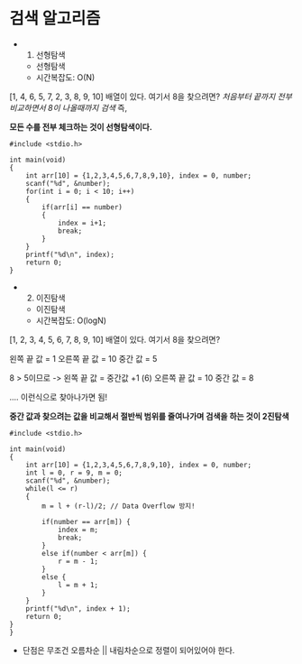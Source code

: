 #  검색 알고리즘


- 1. 선형탐색 
    - 선형탐색 
    - 시간복잡도: O(N)

[1, 4, 6, 5, 7, 2, 3, 8, 9, 10] 배열이 있다. 
여기서 8을 찾으려면? 
*처음부터 끝까지 전부 비교하면서 8이 나올때까지 검색*
즉,

**모든 수를 전부 체크하는 것이 선형탐색이다.**

~~~
#include <stdio.h>

int main(void)
{
    int arr[10] = {1,2,3,4,5,6,7,8,9,10}, index = 0, number;
    scanf("%d", &number);
    for(int i = 0; i < 10; i++)
    {
        if(arr[i] == number)
        {
            index = i+1;
            break;
        }
    }
    printf("%d\n", index);
    return 0;
}

~~~




- 2. 이진탐색 
    - 이진탐색 
    - 시간복잡도: O(logN)

[1, 2, 3, 4, 5, 6, 7, 8, 9, 10] 배열이 있다. 
여기서 8을 찾으려면? 

왼쪽 끝 값 = 1
오른쪽 끝 값 = 10
중간 값 = 5

8 > 5이므로 
-> 
왼쪽 끝 값 = 중간값 +1 (6)
오른쪽 끝 값 = 10
중간 값 = 8

.... 
이런식으로 찾아나가면 됨! 


**중간 값과 찾으려는 값을 비교해서 절반씩 범위를 줄여나가며 검색을 하는 것이 2진탐색**

~~~
#include <stdio.h>

int main(void)
{
    int arr[10] = {1,2,3,4,5,6,7,8,9,10}, index = 0, number;
    int l = 0, r = 9, m = 0;
    scanf("%d", &number);
    while(l <= r)
    {
        m = l + (r-l)/2; // Data Overflow 방지!
        
        if(number == arr[m]) {
            index = m;
            break;
        }
        else if(number < arr[m]) {
            r = m - 1;
        }
        else {
            l = m + 1;
        }
    }
    printf("%d\n", index + 1);
    return 0;
}
}

~~~

- 단점은 무조건 오름차순 || 내림차순으로 정렬이 되어있어야 한다.
